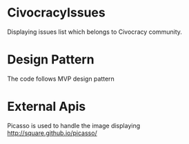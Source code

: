 # CivocracyIssues
Displaying issues list which belongs to Civocracy community.

# Design Pattern
The code follows MVP design pattern

# External Apis
Picasso is used to handle the image displaying
http://square.github.io/picasso/

